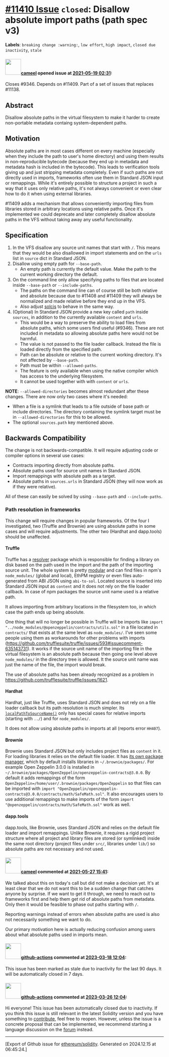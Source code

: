 # [\#11410 Issue](https://github.com/ethereum/solidity/issues/11410) `closed`: Disallow absolute import paths (path spec v3)
**Labels**: `breaking change :warning:`, `low effort`, `high impact`, `closed due inactivity`, `stale`


#### <img src="https://avatars.githubusercontent.com/u/137030?v=4" width="50">[cameel](https://github.com/cameel) opened issue at [2021-05-19 02:31](https://github.com/ethereum/solidity/issues/11410):

Closes #9346.
Depends on #11409.
Part of a set of issues that replaces #11138.

## Abstract
Disallow absolute paths in the virtual filesystem to make it harder to create non-portable metadata containg system-dependent paths.

## Motivation
Absolute paths are in most cases different on every machine (especially when they include the path to user's home directory) and using them results in non-reproducible bytecode (because they end up in metadata and metadata hash is included in the bytecode). This leads to verification tools giving up and just stripping metadata completely. Even if such paths are not directly used in imports, frameworks often use them in Standard JSON input or remappings. While it's entirely possible to structure a project in such a way that it uses only relative paths, it's not always convenient or even clear how to do it when using external libraries.

#11409 adds a mechanism that allows conveniently importing files from libraries stored in arbitrary locations using relative paths.
Once it's implemented we could deprecate and later completely disallow absolute paths in the VFS without taking away any useful functionality.

## Specification
1. In the VFS disallow any source unit names that start with `/`. This means that they would be also disallowed in import statements and on the `urls` list in `source` dict in Standard JSON.
2. Disallow using empty path for `--base-path`.
    - An empty path is currently the default value. Make the path to the current working directory the default.
3. On the command line only allow specifying paths to files that are located inside `--base-path` or `--include-paths`.
    - The paths on the command line can of course still be both relative and absolute because due to #11408 and #11409 they will always be normalized and made relative before they end up in the VFS.
    - Also adjust [solcjs](https://github.com/ethereum/solc-js/blob/master/solcjs) to behave in the same way.
4. (Optional) In Standard JSON provide a new key called `path` inside `sources`, in addition to the currently available `content` and `urls`.
    - This would be a way to preserve the ability to load files from absolute paths, which some users find useful (#9346). These are not included in metadata so allowing absolute paths here would not be harmful.
    - The value is not passed to the file loader callback. Instead the file is loaded directly from the specified path.
    - Path can be absolute or relative to the current working directory. It's not affected by `--base-path`.
    - Path must be within `--allowed-paths`.
    - The feature is only available when using the native compiler which has access to the underlying filesystem.
    - It cannot be used together with with `content` or `urls`.

**NOTE**: `--allowed-directories` becomes almost redundant after these changes. There are now only two cases where it's needed:
- When a file is a symlink that leads to a file outside of base path or include directories. The directory containing the symlink target must be in `--allowed-directories` for this to be allowed.
- The optional `sources.path` key mentioned above.

## Backwards Compatibility
The change is not backwards-compatible. It will require adjusting code or compiler options in several use cases:
- Contracts importing directly from absolute paths.
- Absolute paths used for source unit names in Standard JSON.
- Import remappings with absolute path as a target.
- Absolute paths in `sources.urls` in Standard JSON (they will now work as if they were relative).

All of these can easily be solved by using `--base-path` and `--include-paths`.

### Path resolution in frameworks
This change will require changes in popular frameworks. Of the four I investigated, two (Truffle and Brownie) are using absolute paths in some cases and will require adjustments. The other two (Hardhat and dapp.tools) should be unaffected.

#### Truffle
Truffle has a [resolver](https://github.com/trufflesuite/truffle/tree/develop/packages/resolver) package which is responsible for finding a library on disk based on the path used in the import and the path of the importing source unit. The whole system is pretty [modular](https://github.com/trufflesuite/truffle/tree/develop/packages/resolver/lib/sources) and can find files in npm's `node_modules/` (global and local), EthPM registry or even files auto-generated from ABI JSON using `abi-to-sol`. Located source is inserted into Standard JSON input as `content` and it does not rely on the file loader callback. In case of npm packages the source unit name used is a relative path.

It allows importing from arbitrary locations in the filesystem too, in which case the path ends up being absolute.

One thing that will no longer be possible in Truffle will be imports like `import "../node_modules/@openzeppelin/contracts/utils.sol"` in a file located in `contracts/` that exists at the same level as `node_modules/`. I've seen some people using them as workarounds for other problems with imports (https://github.com/trufflesuite/truffle/issues/593#issuecomment-635143731). It works if the source unit name of the importing file in the virtual filesystem is an absolute path because then going one level above `node_modules/` in the directory tree is allowed. It the source unit name was just the name of the file, the import would break.

The use of absolute paths has been already recognized as a problem in https://github.com/trufflesuite/truffle/issues/1621.

#### Hardhat
Hardhat, just like Truffle, uses Standard JSON and does not rely on a file loader callback but its path resolution is much simpler. Its [`localPathToSourceName()`](https://github.com/nomiclabs/hardhat/blob/hardhat-core-v2.3.0/packages/hardhat-core/src/utils/source-names.ts#L112-L138) only has special cases for relative imports (starting with `../`) and for `node_modules/`.

It does not allow using absolute paths in imports at all (reports error `HH407`).

#### Brownie
Brownie uses Standard JSON but only includes project files as `content` in it. For loading libraries it relies on the default file loader. It has [its own package manager](https://eth-brownie.readthedocs.io/en/stable/package-manager.html), which by default installs libraries in `~/.brownie/packages/`. For example Open Zeppelin 3.0.0 is installed in `~/.brownie/packages/OpenZeppelin/openzeppelin-contracts@3.0.0`. By default it adds remappings of the form `OpenZeppelin=/home/user/.brownie/packages/OpenZeppelin` so that files can be imported with `import "OpenZeppelin/openzeppelin-contracts@3.0.0/contracts/math/SafeMath.sol"`. It also encourages users to use additional remappings to make imports of the form `import "@openzeppelin/contracts/math/SafeMath.sol"` work as well.

#### dapp.tools
dapp.tools, like Brownie, uses Standard JSON and relies on the default file loader and import remappings. Unlike Brownie, it requires a rigid project structure where all project and library files are stored (or symlinked) inside the same root directory (project files under `src/`, libraries under `lib/`) so absolute paths are not necessary and not used.


#### <img src="https://avatars.githubusercontent.com/u/137030?v=4" width="50">[cameel](https://github.com/cameel) commented at [2021-05-27 15:41](https://github.com/ethereum/solidity/issues/11410#issuecomment-849738281):

We talked about this on today's call but did not make a decision yet. It's at least clear that we do not want this to be a sudden change that catches anyone by surprise. If we want to get it through, we need to reach out to frameworks first and help them get rid of absolute paths from metadata. Only then it would be feasible to phase out paths starting with `/`.

Reporting warnings instead of errors when absolute paths are used is also not necessarily something we want to do.

Our primary motivation here is actually reducing confusion among users about what absolute paths used in imports mean.

#### <img src="https://avatars.githubusercontent.com/in/15368?v=4" width="50">[github-actions](https://github.com/apps/github-actions) commented at [2023-03-18 12:04](https://github.com/ethereum/solidity/issues/11410#issuecomment-1474830270):

This issue has been marked as stale due to inactivity for the last 90 days.
It will be automatically closed in 7 days.

#### <img src="https://avatars.githubusercontent.com/in/15368?v=4" width="50">[github-actions](https://github.com/apps/github-actions) commented at [2023-03-26 12:04](https://github.com/ethereum/solidity/issues/11410#issuecomment-1484076223):

Hi everyone! This issue has been automatically closed due to inactivity.
If you think this issue is still relevant in the latest Solidity version and you have something to [contribute](https://docs.soliditylang.org/en/latest/contributing.html), feel free to reopen.
However, unless the issue is a concrete proposal that can be implemented, we recommend starting a language discussion on the [forum](https://forum.soliditylang.org) instead.


-------------------------------------------------------------------------------



[Export of Github issue for [ethereum/solidity](https://github.com/ethereum/solidity). Generated on 2024.12.15 at 06:45:24.]
